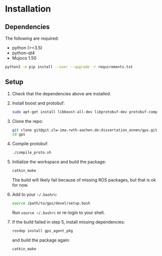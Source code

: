# Installation

## Dependencies

The following are required:

* python (>=3.5)
* python-qt4
* Mujoco 1.50

```sh
python3 -m pip install --user --upgrade -r requirements.txt
```

## Setup

1. Check that the dependencies above are installed.

2. Install boost and protobuf:
   ```bash
   sudo apt-get install libboost-all-dev libprotobuf-dev protobuf-compiler python-protobuf
   ```

3. Clone the repo:
   ```bash
   git clone git@git.zlw-ima.rwth-aachen.de:dissertation_ennen/gps.git
   cd gps
   ```

4. Compile protobuf:
   ```bash
   ./compile_proto.sh
   ```
5. Initialize the workspace and build the package:
   ```bash
   catkin_make
   ```
   The build will likely fail because of missing ROS packages, but that is ok for now.

6. Add to your `~/.bashrc`:
   ```bash
   source /path/to/gps/devel/setup.bash
   ```
   Run `source ~/.bashrc` or re-login to your shell.

7. If the build failed in step 5, install missing dependencies:
   ```bash
   rosdep install gps_agent_pkg
   ```
   and build the package again:
   ```bash
   catkin_make
   ```
